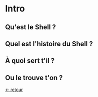 # Intro

## Qu'est le Shell ?

## Quel est l'histoire du Shell ?

## À quoi sert t'il ?

## Ou le trouve t'on ?

[<- retour][back]

[back]:https://github.com/Chakyu23/Shell/blob/main/README.md
